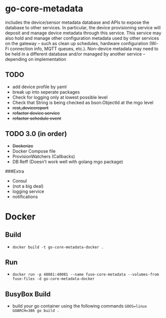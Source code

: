# go-core-metadata
includes the device/sensor metadata database and APIs to expose the database to other services. In particular, the device provisioning service will deposit and manage device metadata through this service. This service may also hold and manage other configuration metadata used by other services on the gateway – such as clean up schedules, hardware configuration (Wi-Fi connection info, MQTT queues, etc.). Non-device metadata may need to be held in a different database and/or managed by another service – depending on implementation

## TODO ## 
- add device profile by yaml
- break up into seperate packages
- Check for logging only at lowest possible level
- Check that String is being checked as bson.ObjectId at the mgo level
- ~~rest_devicereport~~
- ~~refactor device service~~
- ~~refactor schedule event~~


## TODO 3.0 (in order)
- ~~Dockerize~~
- Docker Compose file
- ProvisionWatchers (Callbacks)
- DB Reff (Doesn't work well with golang mgo package)

###Extra
- Consul
- (not a big deal)
- logging service
- notifications

# Docker
## Build
- `docker build -t go-core-metadata-docker .`
## Run
- `docker run -p 48081:48081 --name fuse-core-metadata --volumes-from fuse-files -d go-core-metadata-docker`

## BusyBox Build
- build your go container using the following commands `GOOS=linux GOARCH=386 go build .`
